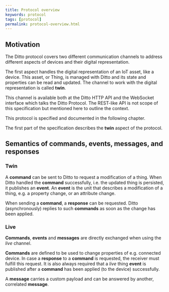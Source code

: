 ```yaml
---
title: Protocol overview
keywords: protocol
tags: [protocol]
permalink: protocol-overview.html
---
```


## Motivation

The Ditto protocol covers two different communication channels to address different aspects 
of devices and their digital representation.

The first aspect handles the digital representation of an IoT asset, like a device.
This asset, or Thing, is managed with Ditto and its state and properties can be read and updated.
The channel to work with the digital representation is called **twin**.

This channel is available both at the Ditto HTTP API and the WebSocket interface which talks the Ditto Protocol.
The REST-like API is not scope of this specification but mentioned here to outline the context.

This protocol is specified and documented in the following chapter. 

The first part of the specification describes the **twin** aspect of the protocol.


## Semantics of commands, events, messages, and responses

### Twin

A **command** can be sent to Ditto to request a modification of a thing.
When Ditto handled the **command** successfully, i.e. the updated thing is persisted, it publishes an **event**.
An **event** is the unit that describes a modification of a thing, e.g. a property change, or an attribute change.

When sending a **command**, a **response** can be requested.
Ditto (asynchronously) replies to such **commands** as soon as the change has been applied.

### Live

**Commands**, **events** and **messages** are directly exchanged when using the _live_ channel.

**Commands** are defined to be used to change properties of e.g. connected device.
In case a **response** to a **command** is requested, the receiver must fulfill this request.
It is also always required that a _live_ thing **event** is published after a **command** has been applied (to the device) successfully.

A **message** carries a custom payload and can be answered by another, correlated **message**.
